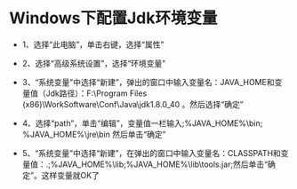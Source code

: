 # Windows下配置Jdk环境变量

* 1、选择“此电脑”，单击右键，选择“属性”

* 2、选择“高级系统设置”，选择“环境变量”

* 3、“系统变量”中选择“新建”，弹出的窗口中输入变量名：JAVA_HOME和变量值（Jdk路径）：F:\Program Files (x86)\WorkSoftware\Conf\Java\jdk1.8.0_40 。然后选择“确定”

* 4、选择“path”，单击“编辑”，变量值一栏输入;%JAVA_HOME%\bin; %JAVA_HOME%\jre\bin 然后单击“确定”

* 5、“系统变量”中选择“新建”，在弹出的窗口中输入变量名：CLASSPATH和变量值：.;%JAVA_HOME%\lib;%JAVA_HOME%\lib\tools.jar;然后单击“确定”。这样变量就OK了